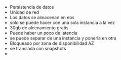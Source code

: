 - Persistencia de datos
- Unidad de red
- Los datos se almacenan en ebs
- solo se puede hacer con una sola instancia a la vez
- 30gb de alcenamiento gratis
- Puede haber un poco de latencia
- se puede separar de una instancia y ponerla en otra
- Bloqueado por zona de disponibilidad AZ
- se translada con snapshots
- 

